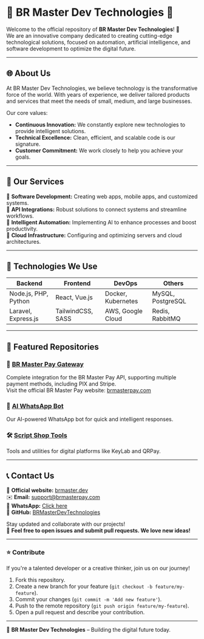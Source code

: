 # 🌟 BR Master Dev Technologies 🌟

Welcome to the official repository of **BR Master Dev Technologies**! 🚀  
We are an innovative company dedicated to creating cutting-edge technological solutions, focused on automation, artificial intelligence, and software development to optimize the digital future.

---

## 🌐 About Us

At BR Master Dev Technologies, we believe technology is the transformative force of the world. With years of experience, we deliver tailored products and services that meet the needs of small, medium, and large businesses.

Our core values:
- **Continuous Innovation:** We constantly explore new technologies to provide intelligent solutions.
- **Technical Excellence:** Clean, efficient, and scalable code is our signature.
- **Customer Commitment:** We work closely to help you achieve your goals.

---

## 💼 Our Services

🔹 **Software Development:** Creating web apps, mobile apps, and customized systems.  
🔹 **API Integrations:** Robust solutions to connect systems and streamline workflows.  
🔹 **Intelligent Automation:** Implementing AI to enhance processes and boost productivity.  
🔹 **Cloud Infrastructure:** Configuring and optimizing servers and cloud architectures.  

---

## 🚀 Technologies We Use

| **Backend**          | **Frontend**       | **DevOps**              | **Others**           |
|-----------------------|--------------------|-------------------------|----------------------|
| Node.js, PHP, Python  | React, Vue.js      | Docker, Kubernetes      | MySQL, PostgreSQL    |
| Laravel, Express.js   | TailwindCSS, SASS  | AWS, Google Cloud       | Redis, RabbitMQ      |

---

## 📂 Featured Repositories

### 🔧 [BR Master Pay Gateway](https://github.com/BRMasterDevTechnologies/brmasterpay-gateway)
Complete integration for the BR Master Pay API, supporting multiple payment methods, including PIX and Stripe.  
Visit the official BR Master Pay website: [brmasterpay.com](https://brmasterpay.com)

### 🌟 [AI WhatsApp Bot](https://github.com/BRMasterDevTechnologies/ai-whatsapp-bot)
Our AI-powered WhatsApp bot for quick and intelligent responses.

### 🛠️ [Script Shop Tools](https://github.com/BRMasterDevTechnologies/script-shop-tools)
Tools and utilities for digital platforms like KeyLab and QRPay.

---

## 📞 Contact Us

💼 **Official website:** [brmaster.dev](https://brmaster.dev)  
✉️ **Email:** support@brmasterpay.com  
📱 **WhatsApp:** [Click here](https://wa.me/5544998494885)  
📂 **GitHub:** [BRMasterDevTechnologies](https://github.com/BRMasterDevTechnologies)

Stay updated and collaborate with our projects!  
💬 **Feel free to open issues and submit pull requests. We love new ideas!**

---

### ⭐ Contribute

If you're a talented developer or a creative thinker, join us on our journey!  
1. Fork this repository.  
2. Create a new branch for your feature (`git checkout -b feature/my-feature`).  
3. Commit your changes (`git commit -m 'Add new feature'`).  
4. Push to the remote repository (`git push origin feature/my-feature`).  
5. Open a pull request and describe your contribution.

---

🌟 **BR Master Dev Technologies** – Building the digital future today.
